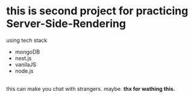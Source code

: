 <!DOCTYPE html>
<html>
  <head>
    <meta charset = "utf-8">
    <title>practice_for_SSR</title>
  </head>
  <body>
    <h1> this is second project for practicing Server-Side-Rendering</h1>
    using tech stack
    <ul>
      <li>mongoDB</li>
      <li>nest.js</li>
      <li>vanilaJS</li>
      <li>node.js</li>
    </ul>
   <br>
   this can make you chat with strangers. maybe.
    <strong>thx for wathing this.</strong>
    </body>
</html>
      
  
